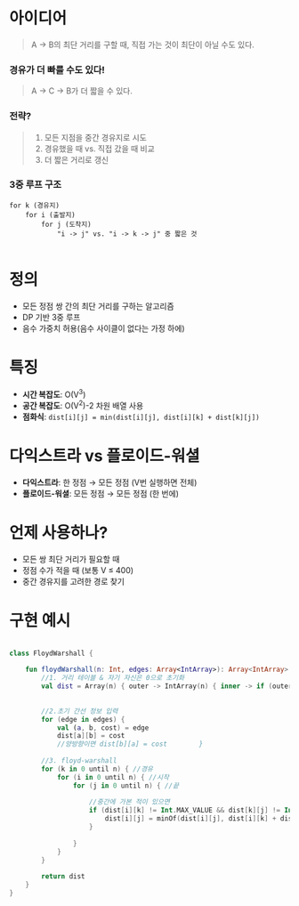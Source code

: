 # 아이디어 
> A -> B의 최단 거리를 구할 때, 직접 가는 것이 최단이 아닐 수도 있다.
### 경유가 더 빠를 수도 있다!
> A -> C -> B가 더 짧을 수 있다.
### 전략?
> 1. 모든 지점을 중간 경유지로 시도
> 2. 경유했을 때 vs. 직접 갔을 때 비교
> 3. 더 짧은 거리로 갱신
### 3중 루프 구조
```text
for k (경유지)
	for i (출발지)
		for j (도착지)
			"i -> j" vs. "i -> k -> j" 중 짧은 것
 
```



# 정의
- 모든 정점 쌍 간의 최단 거리를 구하는 알고리즘
- DP 기반 3중 루프
- 음수 가중치 허용(음수 사이클이 없다는 가정 하에)

# 특징
- **시간 복잡도**: O(V<sup>3</sup>)
- **공간 복잡도**: O(V<sup>2</sup>)-2 차원 배열 사용
- **점화식**: `dist[i][j] = min(dist[i][j], dist[i][k] + dist[k][j])`

# 다익스트라 vs 플로이드-워셜

- **다익스트라**: 한 정점 → 모든 정점 (V번 실행하면 전체)
- **플로이드-워셜**: 모든 정점 → 모든 정점 (한 번에)

# 언제 사용하나?

- 모든 쌍 최단 거리가 필요할 때
- 정점 수가 적을 때 (보통 V ≤ 400)
- 중간 경유지를 고려한 경로 찾기


# 구현 예시
```kotlin
  
class FloydWarshall {  
  
    fun floydWarshall(n: Int, edges: Array<IntArray>): Array<IntArray> {  
        //1. 거리 테이블 & 자기 자신은 0으로 초기화  
        val dist = Array(n) { outer -> IntArray(n) { inner -> if (outer == inner) 0 else Int.MAX_VALUE } }  
  
  
        //2.초기 간선 정보 입력  
        for (edge in edges) {  
            val (a, b, cost) = edge  
            dist[a][b] = cost  
            //양방향이면 dist[b][a] = cost        }  
  
        //3. floyd-warshall  
        for (k in 0 until n) { //경유  
            for (i in 0 until n) { //시작  
                for (j in 0 until n) { //끝  
  
                    //중간에 가본 적이 있으면  
                    if (dist[i][k] != Int.MAX_VALUE && dist[k][j] != Int.MAX_VALUE) {  
                        dist[i][j] = minOf(dist[i][j], dist[i][k] + dist[k][j]) //비교해서 변경  
                    }  
  
                }  
            }  
        }  
  
        return dist  
    }  
}
```

